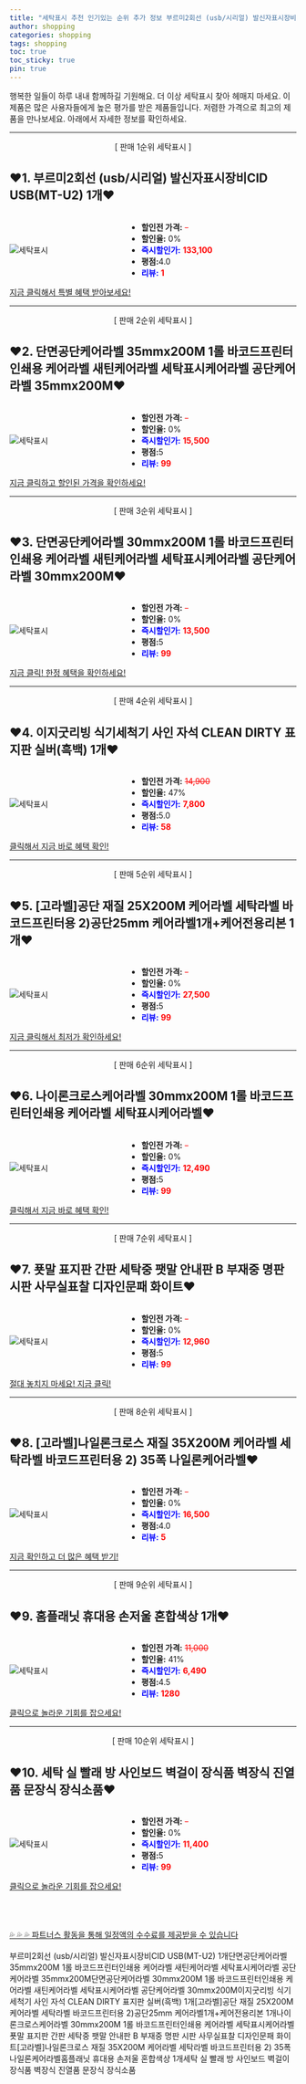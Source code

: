 ```yaml
---
title: "세탁표시 추천 인기있는 순위 추가 정보 부르미2회선 (usb/시리얼) 발신자표시장비CID USB(MT-U2) 1개"
author: shopping
categories: shopping
tags: shopping
toc: true
toc_sticky: true
pin: true
---
```

행복한 일들이 하루 내내 함께하길 기원해요. 더 이상 세탁표시 찾아 헤매지 마세요. 이 제품은 많은 사용자들에게 높은 평가를 받은 제품들입니다. 저렴한 가격으로 최고의 제품을 만나보세요. 아래에서 자세한 정보를 확인하세요.

---
<p class="toplist" style="margin: 0 auto; display: block; width: fit-content;">[ 판매 1순위 세탁표시 ]</p>

<h2><strong>❤️1. 부르미2회선 (usb/시리얼) 발신자표시장비CID USB(MT-U2) 1개❤️</strong></h2>

<div style="display: flex; align-items: center;">
    <div style="flex: 0.4;">
        <img src="https://thumbnail6.coupangcdn.com/thumbnails/remote/230x230ex/image/vendor_inventory/be1e/74a7ff0106622c923b1f7241a683f0cec1f188abec4712057d09f21ccd50.jpg" alt="세탁표시" style="max-width: 100%;">
    </div>
    <div style="flex: 0.6; margin-left: 10px;">
        <ul>
            <li><strong>할인전 가격:</strong> <del style="color: red;">-</del></li>
            <li><strong>할인율:</strong> 0%</li>
            <li><span style='color:blue'><strong>즉시할인가:</strong></span> <span style='color:red'><strong>133,100</strong></span></li>
            <li><strong>평점:</strong>4.0</li>
            <li><span style='color:blue'><strong>리뷰:</strong></span> <span style='color:red'><strong>1</strong></span></li>
        </ul>
    </div>
</div>
<div class="center">
    <a href="https://selin100587001.github.io?lptag=AF9450613&subid=githubio&pageKey=7032837836&traceid=V0-153&itemId=17362033433&vendorItemId=84531979872" class="myButton">
        지금 클릭해서 특별 혜택 받아보세요!
    </a>
</div>


---
<p class="toplist" style="margin: 0 auto; display: block; width: fit-content;">[ 판매 2순위 세탁표시 ]</p>

<h2><strong>❤️2. 단면공단케어라벨 35mmx200M 1롤 바코드프린터인쇄용 케어라벨 새틴케어라벨 세탁표시케어라벨 공단케어라벨 35mmx200M❤️</strong></h2>

<div style="display: flex; align-items: center;">
    <div style="flex: 0.4;">
        <img src="https://thumbnail6.coupangcdn.com/thumbnails/remote/230x230ex/image/vendor_inventory/3954/568fdb2449479c4ef0206157475f04eb98493d227d7f1daaa9069965da8d.jpg" alt="세탁표시" style="max-width: 100%;">
    </div>
    <div style="flex: 0.6; margin-left: 10px;">
        <ul>
            <li><strong>할인전 가격:</strong> <del style="color: red;">-</del></li>
            <li><strong>할인율:</strong> 0%</li>
            <li><span style='color:blue'><strong>즉시할인가:</strong></span> <span style='color:red'><strong>15,500</strong></span></li>
            <li><strong>평점:</strong>5</li>
            <li><span style='color:blue'><strong>리뷰:</strong></span> <span style='color:red'><strong>99</strong></span></li>
        </ul>
    </div>
</div>
<div class="center">
    <a href="https://selin100587001.github.io?lptag=AF9450613&subid=githubio&pageKey=8106726297&traceid=V0-153&itemId=22948942067&vendorItemId=89983185922" class="myButton">
        지금 클릭하고 할인된 가격을 확인하세요!
    </a>
</div>


---
<p class="toplist" style="margin: 0 auto; display: block; width: fit-content;">[ 판매 3순위 세탁표시 ]</p>

<h2><strong>❤️3. 단면공단케어라벨 30mmx200M 1롤 바코드프린터인쇄용 케어라벨 새틴케어라벨 세탁표시케어라벨 공단케어라벨 30mmx200M❤️</strong></h2>

<div style="display: flex; align-items: center;">
    <div style="flex: 0.4;">
        <img src="https://thumbnail7.coupangcdn.com/thumbnails/remote/230x230ex/image/vendor_inventory/0af7/20486f2c44885ee9d670dc350c6d862e0492579d6f98bd633c32838b5db3.jpg" alt="세탁표시" style="max-width: 100%;">
    </div>
    <div style="flex: 0.6; margin-left: 10px;">
        <ul>
            <li><strong>할인전 가격:</strong> <del style="color: red;">-</del></li>
            <li><strong>할인율:</strong> 0%</li>
            <li><span style='color:blue'><strong>즉시할인가:</strong></span> <span style='color:red'><strong>13,500</strong></span></li>
            <li><strong>평점:</strong>5</li>
            <li><span style='color:blue'><strong>리뷰:</strong></span> <span style='color:red'><strong>99</strong></span></li>
        </ul>
    </div>
</div>
<div class="center">
    <a href="https://selin100587001.github.io?lptag=AF9450613&subid=githubio&pageKey=8106709922&traceid=V0-153&itemId=22948876208&vendorItemId=89983126761" class="myButton">
        지금 클릭! 한정 혜택을 확인하세요!
    </a>
</div>


---
<p class="toplist" style="margin: 0 auto; display: block; width: fit-content;">[ 판매 4순위 세탁표시 ]</p>

<h2><strong>❤️4. 이지굿리빙 식기세척기 사인 자석 CLEAN DIRTY 표지판 실버(흑백) 1개❤️</strong></h2>

<div style="display: flex; align-items: center;">
    <div style="flex: 0.4;">
        <img src="https://thumbnail7.coupangcdn.com/thumbnails/remote/230x230ex/image/vendor_inventory/4958/2468a1c1465048e9ed6e5a7ee8d1f66726c5fc2b78d9c6d02ae1a6dc8462.jpg" alt="세탁표시" style="max-width: 100%;">
    </div>
    <div style="flex: 0.6; margin-left: 10px;">
        <ul>
            <li><strong>할인전 가격:</strong> <del style="color: red;">14,900</del></li>
            <li><strong>할인율:</strong> 47%</li>
            <li><span style='color:blue'><strong>즉시할인가:</strong></span> <span style='color:red'><strong>7,800</strong></span></li>
            <li><strong>평점:</strong>5.0</li>
            <li><span style='color:blue'><strong>리뷰:</strong></span> <span style='color:red'><strong>58</strong></span></li>
        </ul>
    </div>
</div>
<div class="center">
    <a href="https://selin100587001.github.io?lptag=AF9450613&subid=githubio&pageKey=5435957524&traceid=V0-153&itemId=23303528000&vendorItemId=90335569105" class="myButton">
        클릭해서 지금 바로 혜택 확인!
    </a>
</div>


---
<p class="toplist" style="margin: 0 auto; display: block; width: fit-content;">[ 판매 5순위 세탁표시 ]</p>

<h2><strong>❤️5. [고라벨]공단 재질 25X200M 케어라벨 세탁라벨 바코드프린터용 2)공단25mm 케어라벨1개+케어전용리본 1개❤️</strong></h2>

<div style="display: flex; align-items: center;">
    <div style="flex: 0.4;">
        <img src="https://thumbnail9.coupangcdn.com/thumbnails/remote/230x230ex/image/vendor_inventory/2a82/0a85840996640703946b90416bfbc3d229c7fe2ca4da76b054ff1e919364.jpg" alt="세탁표시" style="max-width: 100%;">
    </div>
    <div style="flex: 0.6; margin-left: 10px;">
        <ul>
            <li><strong>할인전 가격:</strong> <del style="color: red;">-</del></li>
            <li><strong>할인율:</strong> 0%</li>
            <li><span style='color:blue'><strong>즉시할인가:</strong></span> <span style='color:red'><strong>27,500</strong></span></li>
            <li><strong>평점:</strong>5</li>
            <li><span style='color:blue'><strong>리뷰:</strong></span> <span style='color:red'><strong>99</strong></span></li>
        </ul>
    </div>
</div>
<div class="center">
    <a href="https://selin100587001.github.io?lptag=AF9450613&subid=githubio&pageKey=6249550393&traceid=V0-153&itemId=12659911484&vendorItemId=79927178425" class="myButton">
        지금 클릭해서 최저가 확인하세요!
    </a>
</div>


---
<p class="toplist" style="margin: 0 auto; display: block; width: fit-content;">[ 판매 6순위 세탁표시 ]</p>

<h2><strong>❤️6. 나이론크로스케어라벨 30mmx200M 1롤 바코드프린터인쇄용 케어라벨 세탁표시케어라벨❤️</strong></h2>

<div style="display: flex; align-items: center;">
    <div style="flex: 0.4;">
        <img src="https://thumbnail9.coupangcdn.com/thumbnails/remote/230x230ex/image/vendor_inventory/f8c1/b4033311a8514e6d24e9003a96ab9ae7bbd706a80dbe74b205758b641703.jpg" alt="세탁표시" style="max-width: 100%;">
    </div>
    <div style="flex: 0.6; margin-left: 10px;">
        <ul>
            <li><strong>할인전 가격:</strong> <del style="color: red;">-</del></li>
            <li><strong>할인율:</strong> 0%</li>
            <li><span style='color:blue'><strong>즉시할인가:</strong></span> <span style='color:red'><strong>12,490</strong></span></li>
            <li><strong>평점:</strong>5</li>
            <li><span style='color:blue'><strong>리뷰:</strong></span> <span style='color:red'><strong>99</strong></span></li>
        </ul>
    </div>
</div>
<div class="center">
    <a href="https://selin100587001.github.io?lptag=AF9450613&subid=githubio&pageKey=8106762823&traceid=V0-153&itemId=22949092975&vendorItemId=89983322552" class="myButton">
        클릭해서 지금 바로 혜택 확인!
    </a>
</div>


---
<p class="toplist" style="margin: 0 auto; display: block; width: fit-content;">[ 판매 7순위 세탁표시 ]</p>

<h2><strong>❤️7. 푯말 표지판 간판 세탁중 팻말 안내판 B 부재중 명판 시판 사무실표찰 디자인문패 화이트❤️</strong></h2>

<div style="display: flex; align-items: center;">
    <div style="flex: 0.4;">
        <img src="https://thumbnail9.coupangcdn.com/thumbnails/remote/230x230ex/image/vendor_inventory/4c83/59c243a8a47ba4884fb6410ea6985e525af3eb1aa8c2c5c95afda275300e.jpg" alt="세탁표시" style="max-width: 100%;">
    </div>
    <div style="flex: 0.6; margin-left: 10px;">
        <ul>
            <li><strong>할인전 가격:</strong> <del style="color: red;">-</del></li>
            <li><strong>할인율:</strong> 0%</li>
            <li><span style='color:blue'><strong>즉시할인가:</strong></span> <span style='color:red'><strong>12,960</strong></span></li>
            <li><strong>평점:</strong>5</li>
            <li><span style='color:blue'><strong>리뷰:</strong></span> <span style='color:red'><strong>99</strong></span></li>
        </ul>
    </div>
</div>
<div class="center">
    <a href="https://selin100587001.github.io?lptag=AF9450613&subid=githubio&pageKey=7531632238&traceid=V0-153&itemId=19777340297&vendorItemId=86880274098" class="myButton">
        절대 놓치지 마세요! 지금 클릭!
    </a>
</div>


---
<p class="toplist" style="margin: 0 auto; display: block; width: fit-content;">[ 판매 8순위 세탁표시 ]</p>

<h2><strong>❤️8. [고라벨]나일론크로스 재질 35X200M 케어라벨 세탁라벨 바코드프린터용 2) 35폭 나일론케어라벨❤️</strong></h2>

<div style="display: flex; align-items: center;">
    <div style="flex: 0.4;">
        <img src="https://thumbnail9.coupangcdn.com/thumbnails/remote/230x230ex/image/vendor_inventory/6692/126d8155896f60cfbcbf0603f4048d81804061a773075271450eda62198c.jpg" alt="세탁표시" style="max-width: 100%;">
    </div>
    <div style="flex: 0.6; margin-left: 10px;">
        <ul>
            <li><strong>할인전 가격:</strong> <del style="color: red;">-</del></li>
            <li><strong>할인율:</strong> 0%</li>
            <li><span style='color:blue'><strong>즉시할인가:</strong></span> <span style='color:red'><strong>16,500</strong></span></li>
            <li><strong>평점:</strong>4.0</li>
            <li><span style='color:blue'><strong>리뷰:</strong></span> <span style='color:red'><strong>5</strong></span></li>
        </ul>
    </div>
</div>
<div class="center">
    <a href="https://selin100587001.github.io?lptag=AF9450613&subid=githubio&pageKey=7635647523&traceid=V0-153&itemId=20275083415&vendorItemId=74444937036" class="myButton">
        지금 확인하고 더 많은 혜택 받기!
    </a>
</div>


---
<p class="toplist" style="margin: 0 auto; display: block; width: fit-content;">[ 판매 9순위 세탁표시 ]</p>

<h2><strong>❤️9. 홈플래닛 휴대용 손저울 혼합색상 1개❤️</strong></h2>

<div style="display: flex; align-items: center;">
    <div style="flex: 0.4;">
        <img src="https://thumbnail8.coupangcdn.com/thumbnails/remote/230x230ex/image/retail/images/4035793802779177-97f2d1f2-89db-486a-8c12-199f9d1c50c8.jpg" alt="세탁표시" style="max-width: 100%;">
    </div>
    <div style="flex: 0.6; margin-left: 10px;">
        <ul>
            <li><strong>할인전 가격:</strong> <del style="color: red;">11,000</del></li>
            <li><strong>할인율:</strong> 41%</li>
            <li><span style='color:blue'><strong>즉시할인가:</strong></span> <span style='color:red'><strong>6,490</strong></span></li>
            <li><strong>평점:</strong>4.5</li>
            <li><span style='color:blue'><strong>리뷰:</strong></span> <span style='color:red'><strong>1280</strong></span></li>
        </ul>
    </div>
</div>
<div class="center">
    <a href="https://selin100587001.github.io?lptag=AF9450613&subid=githubio&pageKey=7414810132&traceid=V0-153&itemId=19220473804&vendorItemId=86337275537" class="myButton">
        클릭으로 놀라운 기회를 잡으세요!
    </a>
</div>


---
<p class="toplist" style="margin: 0 auto; display: block; width: fit-content;">[ 판매 10순위 세탁표시 ]</p>

<h2><strong>❤️10. 세탁 실 빨래 방 사인보드 벽걸이 장식품 벽장식 진열품 문장식 장식소품❤️</strong></h2>

<div style="display: flex; align-items: center;">
    <div style="flex: 0.4;">
        <img src="https://thumbnail9.coupangcdn.com/thumbnails/remote/230x230ex/image/vendor_inventory/11c7/0fe1d817bcf11598e4d60e5c3f38fcb3e1e4d9b29e47794e765c8bef683d.jpg" alt="세탁표시" style="max-width: 100%;">
    </div>
    <div style="flex: 0.6; margin-left: 10px;">
        <ul>
            <li><strong>할인전 가격:</strong> <del style="color: red;">-</del></li>
            <li><strong>할인율:</strong> 0%</li>
            <li><span style='color:blue'><strong>즉시할인가:</strong></span> <span style='color:red'><strong>11,400</strong></span></li>
            <li><strong>평점:</strong>5</li>
            <li><span style='color:blue'><strong>리뷰:</strong></span> <span style='color:red'><strong>99</strong></span></li>
        </ul>
    </div>
</div>
<div class="center">
    <a href="https://selin100587001.github.io?lptag=AF9450613&subid=githubio&pageKey=4760502710&traceid=V0-153&itemId=6064940026&vendorItemId=76675252939" class="myButton">
        클릭으로 놀라운 기회를 잡으세요!
    </a>
</div>

<br><br><br>[💦 💦 💦 파트너스 활동을 통해 일정액의 수수료를 제공받을 수 있습니다](https://link.coupang.com/a/bcpT2c)<br><br>부르미2회선 (usb/시리얼) 발신자표시장비CID USB(MT-U2) 1개단면공단케어라벨 35mmx200M 1롤 바코드프린터인쇄용 케어라벨 새틴케어라벨 세탁표시케어라벨 공단케어라벨 35mmx200M단면공단케어라벨 30mmx200M 1롤 바코드프린터인쇄용 케어라벨 새틴케어라벨 세탁표시케어라벨 공단케어라벨 30mmx200M이지굿리빙 식기세척기 사인 자석 CLEAN DIRTY 표지판 실버(흑백) 1개[고라벨]공단 재질 25X200M 케어라벨 세탁라벨 바코드프린터용 2)공단25mm 케어라벨1개+케어전용리본 1개나이론크로스케어라벨 30mmx200M 1롤 바코드프린터인쇄용 케어라벨 세탁표시케어라벨푯말 표지판 간판 세탁중 팻말 안내판 B 부재중 명판 시판 사무실표찰 디자인문패 화이트[고라벨]나일론크로스 재질 35X200M 케어라벨 세탁라벨 바코드프린터용 2) 35폭 나일론케어라벨홈플래닛 휴대용 손저울 혼합색상 1개세탁 실 빨래 방 사인보드 벽걸이 장식품 벽장식 진열품 문장식 장식소품